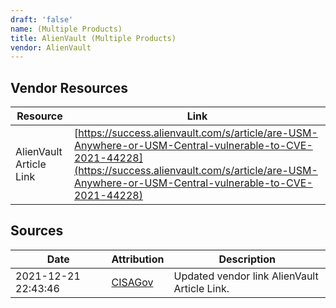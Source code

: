 ```yaml
---
draft: 'false'
name: (Multiple Products)
title: AlienVault (Multiple Products)
vendor: AlienVault
---
```


## Vendor Resources
| Resource | Link |
| --- | --- |
| AlienVault Article Link | [https://success.alienvault.com/s/article/are-USM-Anywhere-or-USM-Central-vulnerable-to-CVE-2021-44228](https://success.alienvault.com/s/article/are-USM-Anywhere-or-USM-Central-vulnerable-to-CVE-2021-44228) |



## Sources
| Date | Attribution | Description |
| --- | --- | --- |
| 2021-12-21 22:43:46 | [CISAGov](https://raw.githubusercontent.com/cisagov/log4j-affected-db/develop/README.md) | Updated vendor link AlienVault Article Link.  |
